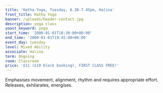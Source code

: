 ```yaml
---
title: 'Hatha Yoga, Tuesday, 6.30-7.45pm, Halina'
front_title: Hatha Yoga
banner: /uploads/header-contact.jpg
description: yoga class
yoast_keyword: yoga
start_time: '2000-01-01T18:30:00+00:00'
end_time: '2000-01-01T19:45:00+00:00'
event_day: tuesday
level: Mixed Ability
associate: Halina
term: Ongoing
room: Classroom
price: '£11 (£10 block booking), FIRST CLASS FREE!'
---
```

Emphasises movement, alignment, rhythm and requires appropriate effort. Releases, exhilarates,  energises.
